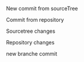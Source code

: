 New commit from sourceTree

Commit from repository

Sourcetree changes

Repository changes

new branche commit
